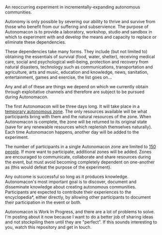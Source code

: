 An reoccurring experiment in incrementally-expanding autonomous communities.

Autonomy is only possible by severing our ability to thrive and survive from those who benefit from our suffering and subservience.  The purpose of Autonomacon is to provide a laboratory, workshop, studio and sandbox in which to experiment with and develop the means and capacity to replace or eliminate these dependencies.

These dependencies take many forms.  They include (but not limited to) obtaining the essentials of survival (food, water, shelter), receiving medical care, social and psychological well-being, protection and recovery from natural disasters, technology such as communications, transportation and agriculture, arts and music, education and knowledge, news, sanitation, entertainment, games and exercise, the list goes on...

Any and all of these are things we depend on which we currently obtain through exploitative channels and therefore are subject to be pursued during Autonomacon.

The first Autonomacon will be three days long.  It will take place in a [temporary autonomous zone](https://hermetic.com/bey/taz_cont).  The only resources available will be what participants bring with them and the natural resources of the zone.  When Autonomacon is complete, the zone will be returned to its original state (save for any renewable resources which replenish themselves naturally).  Each time Autonomacon happens, another day will be added to the experiment. 

The number of participants in a single Autonomacon zone are limited to [150 people](https://en.wikipedia.org/wiki/Dunbar's_number).  If more want to participate, additional zones will be added.  Zones are encouraged to communicate, collaborate and share resources during the event, but must avoid becoming completely dependent on one-another as (this would defeat the purpose of the experiment).

Any outcome is successful so long as it produces knowledge.  Autonomacon's most important goal is to discover, document and disseminate knowledge about creating autonomous communities.  Participants are expected to contribute their experiences to the encyclopedia*, either directly, by allowing other participants to document their participation in the event or both.

Autonomacon is Work In Progress, and there are a lot of problems to solve.  I'm posting about it now because I want to do a better job of sharing ideas and not stockpiling them until they are "perfect".  If this sounds interesting to you, watch this repository and get in touch.
